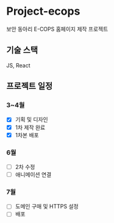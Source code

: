 # Project-ecops
보안 동아리 E-COPS 홈페이지 제작 프로젝트

## 기술 스택
JS, React

## 프로젝트 일정
### 3~4월
- [x] 기획 및 디자인
- [x] 1차 제작 완료
- [x] 1차본 배포

### 6월
- [ ] 2차 수정
- [ ] 애니메이션 연결

### 7월
- [ ] 도메인 구매 및 HTTPS 설정
- [ ] 배포
